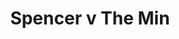 ---
year: "2003"
serialNumber: "0288" 
game: "Spencer"
title: "Spencer v The Min"
gameLocation: ""
gameDate: ""
result: ""
resultType: ""
type: "game"
---